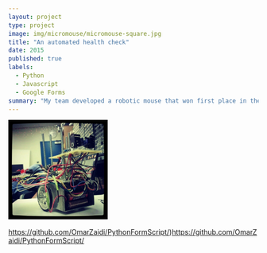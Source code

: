 ```yaml
---
layout: project
type: project
image: img/micromouse/micromouse-square.jpg
title: "An automated health check"
date: 2015
published: true
labels:
  - Python
  - Javascript
  - Google Forms
summary: "My team developed a robotic mouse that won first place in the 2015 UH Micromouse competition."
---
```

<div class="text-center p-4">
  <img width="200px" src="../img/micromouse/micromouse-robot.png" class="img-thumbnail" >
</div>

https://github.com/OmarZaidi/PythonFormScript/)https://github.com/OmarZaidi/PythonFormScript/

